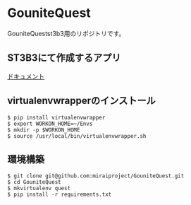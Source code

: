 # GouniteQuest
GouniteQuestst3b3用のリポジトリです。

## ST3B3にて作成するアプリ
[ドキュメント](https://docs.google.com/document/d/1fZNyr7vXm150-iF55HSIN8XSBAOMuuF4onfwl4li9iA/edit)


## virtualenvwrapperのインストール
```
$ pip install virtualenvwrapper
$ export WORKON_HOME=~/Envs
$ mkdir -p $WORKON_HOME
$ source /usr/local/bin/virtualenvwrapper.sh
```

## 環境構築
```
$ git clone git@github.com:miraiproject/GouniteQuest.git
$ cd GouniteQuest
$ mkvirtualenv quest
$ pip install -r requirements.txt
```

## 
